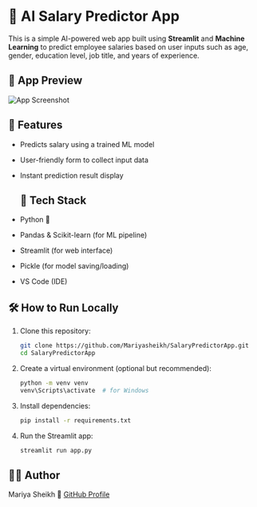 # 💼 AI Salary Predictor App

This is a simple AI-powered web app built using **Streamlit** and **Machine Learning** to predict employee salaries based on user inputs such as age, gender, education level, job title, and years of experience.

## 📸 App Preview

![App Screenshot](C:\Users\Lenovo\Downloads\SalaryPredictorApp\screenhsot.png)

## 📌 Features

- Predicts salary using a trained ML model
- User-friendly form to collect input data
- Instant prediction result display

  ## 🧠 Tech Stack

- Python 🐍
- Pandas & Scikit-learn (for ML pipeline)
- Streamlit (for web interface)
- Pickle (for model saving/loading)
- VS Code (IDE)

## 🛠 How to Run Locally

1. Clone this repository:
    ```bash
    git clone https://github.com/Mariyasheikh/SalaryPredictorApp.git
    cd SalaryPredictorApp
    ```

2. Create a virtual environment (optional but recommended):
    ```bash
    python -m venv venv
    venv\Scripts\activate  # for Windows
    ```

3. Install dependencies:
    ```bash
    pip install -r requirements.txt
    ```

4. Run the Streamlit app:
    ```bash
    streamlit run app.py

 ## 🙋‍♀️ Author

Mariya Sheikh 
🔗 [GitHub Profile](https://github.com/Mariyasheikh)
